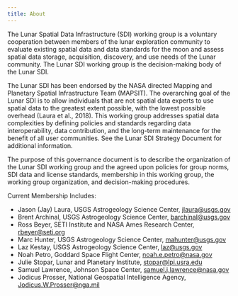 ```yaml
---
title: About
---
```


The Lunar Spatial Data Infrastructure (SDI) working group is a voluntary cooperation between members of the lunar exploration community to evaluate existing spatial data and data standards for the moon and assess spatial data storage, acquisition, discovery, and use needs of the Lunar community. The Lunar SDI working group is the decision-making body of the Lunar SDI. 

The Lunar SDI has been endorsed by the NASA directed Mapping and Planetary Spatial Infrastructure Team (MAPSIT). The overarching goal of the Lunar SDI is to allow individuals that are not spatial data experts to use spatial data to the greatest extent possible, with the lowest possible overhead (Laura et al., 2018). This working group addresses spatial data complexities by defining policies and standards regarding data interoperability, data contribution, and the long-term maintenance for the benefit of all user communities. See the Lunar SDI Strategy Document for additional information.

The purpose of this governance document is to describe the organization of the Lunar SDI working group and the agreed upon policies for group norms, SDI data and license standards, membership in this working group, the working group organization, and decision-making procedures.

Current Membership Includes:
- Jason (Jay) Laura, USGS Astrogeology Science Center, jlaura@usgs.gov
- Brent Archinal, USGS Astrogeology Science Center, barchinal@usgs.gov
- Ross Beyer, SETI Institute and NASA Ames Research Center, rbeyer@seti.org
- Marc Hunter, USGS Astrogeology Science Center, mahunter@usgs.gov
- Laz Kestay, USGS Astrogeology Science Center, laz@usgs.gov
- Noah Petro, Goddard Space Flight Center, noah.e.petro@nasa.gov
- Julie Stopar, Lunar and Planetary Institute, stopar@lpi.usra.edu
- Samuel Lawrence, Johnson Space Center, samuel.j.lawrence@nasa.gov
- Jodicus Prosser, National Geospatial Intelligence Agency, Jodicus.W.Prosser@nga.mil